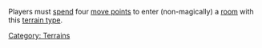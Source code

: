 Players must [spend](Movement_Costs.md "wikilink") four [move
points](Move_Points.md "wikilink") to enter (non-magically) a
[room](:Category:_Rooms.md "wikilink") with this [terrain
type](:Category:_Terrains.md "wikilink").

[Category: Terrains](Category:_Terrains "wikilink")
